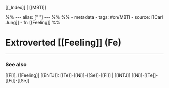 
[[_Index]] | [[MBTI]]

%% ---
alias: [" "]
--- %%
%% - metadata
	- tags: #on/MBTI 
	- source: [[Carl Jung]]
	- fr: [[Feeling]]
%%

# Extroverted [[Feeling]] (Fe)

-------------
### See also
[[Fi]], [[Feeling]]
[[ENTJ]]: [[Te]]-[[Ni]]-[[Se]]-[[Fi]] | [[INTJ]] [[Ni]]-[[Te]]-[[Fi]]-[[Se]]
